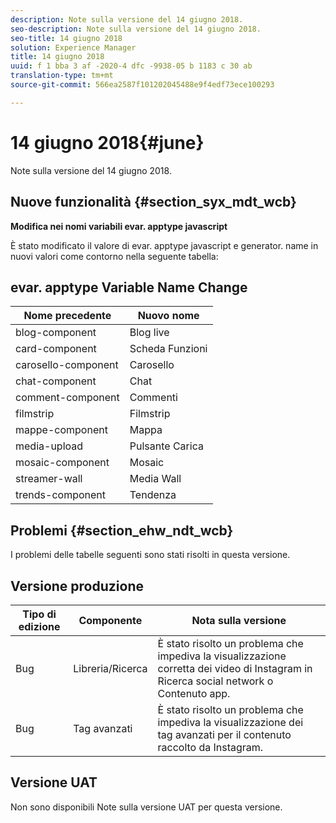 ```yaml
---
description: Note sulla versione del 14 giugno 2018.
seo-description: Note sulla versione del 14 giugno 2018.
seo-title: 14 giugno 2018
solution: Experience Manager
title: 14 giugno 2018
uuid: f 1 bba 3 af -2020-4 dfc -9938-05 b 1183 c 30 ab
translation-type: tm+mt
source-git-commit: 566ea2587f101202045488e9f4edf73ece100293

---
```



# 14 giugno 2018{#june}

Note sulla versione del 14 giugno 2018.

## Nuove funzionalità {#section_syx_mdt_wcb}

**Modifica nei nomi variabili evar. apptype javascript**

È stato modificato il valore di evar. apptype javascript e generator. name in nuovi valori come contorno nella seguente tabella:

## evar. apptype Variable Name Change

| Nome precedente | Nuovo nome |
|---|---|
| blog-component | Blog live |
| card-component | Scheda Funzioni |
| carosello-component | Carosello |
| chat-component | Chat |
| comment-component | Commenti |
| filmstrip | Filmstrip |
| mappe-component | Mappa |
| media-upload | Pulsante Carica |
| mosaic-component | Mosaic |
| streamer-wall | Media Wall |
| trends-component | Tendenza |

## Problemi {#section_ehw_ndt_wcb}

I problemi delle tabelle seguenti sono stati risolti in questa versione.

## Versione produzione

| **Tipo di edizione** | **Componente** | **Nota sulla versione** |
|---|---|---|
| Bug | Libreria/Ricerca | È stato risolto un problema che impediva la visualizzazione corretta dei video di Instagram in Ricerca social network o Contenuto app. |
| Bug | Tag avanzati | È stato risolto un problema che impediva la visualizzazione dei tag avanzati per il contenuto raccolto da Instagram. |

## Versione UAT

Non sono disponibili Note sulla versione UAT per questa versione.
